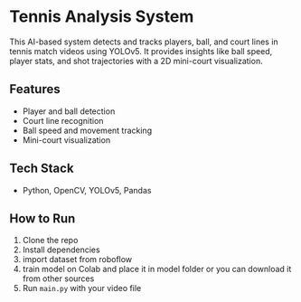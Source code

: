 # Tennis Analysis System

This AI-based system detects and tracks players, ball, and court lines in tennis match videos using YOLOv5. It provides insights like ball speed, player stats, and shot trajectories with a 2D mini-court visualization.

## Features
- Player and ball detection
- Court line recognition
- Ball speed and movement tracking
- Mini-court visualization

## Tech Stack
- Python, OpenCV, YOLOv5, Pandas

## How to Run
1. Clone the repo
2. Install dependencies
3. import dataset from roboflow
4. train model on Colab and place it in model folder or you can download it from other sources
5. Run `main.py` with your video file
